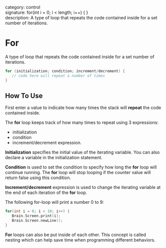 category: control  
signature: for(int i = 0; i < length; i++) { }  
description: A type of loop that repeats the code contained inside for a set number of iterations. 

# For

A type of loop that repeats the code contained inside for a set number of iterations.

```cpp
for (initialization; condition; increment/decrement) {
   // code here will repeat a number of times
}
```

## How To Use

First enter a value to indicate how many times the stack will **repeat** the code contained inside.

The **for** loop keeps track of how many times to repeat using 3 expressions:

* initialization
* condition
* increment/decrement expression.

**Initialization** specifies the initial value of the iterating variable. You can also declare a variable in the initialization statement.

**Condition** is used to set the condition to specify how long the **for** loop will continue running. The **for** loop will stop looping if the counter value will return false using this condition.

**Increment/decrement** expression is used to change the iterating variable at the end of each iteration of the **for** loop.

The following for-loop will print a number 0 to 9:

```cpp
for(int i = 0; i < 10; i++) {
   Brain.Screen.print(i);
   Brain.Screen.newLine();
}
```

**For** loops can also be put inside of each other. This concept is called nesting which can help save time when programming different behaviors.

<advanced>
</advanced>